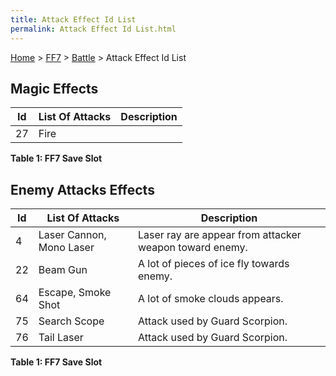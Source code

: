 ```yaml
---
title: Attack Effect Id List
permalink: Attack Effect Id List.html
---
```


[Home](../../Main%20Page.md) > [FF7](../../FF7.md) > [Battle](../Battle.md) > Attack Effect Id List

## Magic Effects

| Id  | List Of Attacks | Description |
|-----|-----------------|-------------|
| 27  | Fire            |             |

**Table 1: FF7 Save Slot**

## Enemy Attacks Effects

| Id  | List Of Attacks          | Description                                             |
|-----|--------------------------|---------------------------------------------------------|
| 4   | Laser Cannon, Mono Laser | Laser ray are appear from attacker weapon toward enemy. |
| 22  | Beam Gun                 | A lot of pieces of ice fly towards enemy.               |
| 64  | Escape, Smoke Shot       | A lot of smoke clouds appears.                          |
| 75  | Search Scope             | Attack used by Guard Scorpion.                          |
| 76  | Tail Laser               | Attack used by Guard Scorpion.                          |

**Table 1: FF7 Save Slot**
